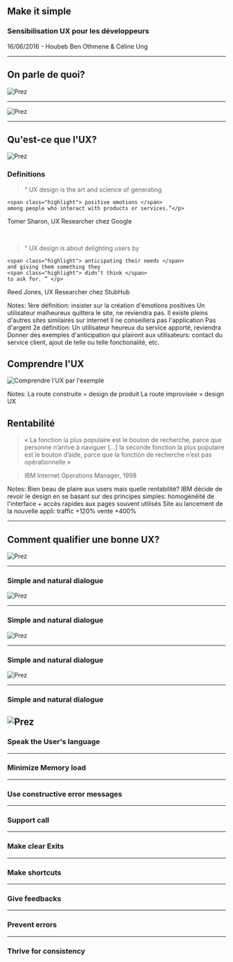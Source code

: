 ##  Make it simple
<!-- .slide:data-background="images/frontpage.png" data-background-size="100%" -->

### Sensibilisation UX pour les développeurs
<!-- .element: style="color: pink;" -->

16/06/2016 - Houbeb Ben Othmene & Céline Ung

---
## On parle de quoi?
![Prez](images/prez.png)


---
![Prez](https://www.riffsy.com/view/riff/4402378/Anime-Just-Kidding-GIF)


---
## Qu'est-ce que l'UX?
![Prez](images/seriously.gif)




### Definitions

> <div class="fragment" data-fragment-index="1"><p class="quote">“ UX design is the art and science of generating 
	<span class="highlight"> positive emotions </span>
	among people who interact with products or services.”</p>
<p class="quote-author">Tomer Sharon, UX Researcher chez Google</p></div>

<br/>

> <div class="fragment" data-fragment-index="2"><p class="quote">“ UX design is about delighting users by
	<span class="highlight"> anticipating their needs </span>
	and giving them something they 
	<span class="highlight"> didn’t think </span>
	to ask for. ” </p>
<p class="quote-author">Reed Jones, UX Researcher chez StubHub</p></div>

Notes:
1ère définition: insister sur la création d'émotions positives
	Un utilisateur malheureux quittera le site, ne reviendra pas. Il existe pleins d'autres sites similaires sur internet
	Il ne conseillera pas l'application
	Pas d'argent
2e définition: 
	Un utilisateur heureux du service apporté, reviendra
	Donner des exemples d'anticipation qui plairont aux utilisateurs: contact du service client, 
		ajout de telle ou telle fonctionalité, etc.



##  Comprendre l'UX
![Comprendre l'UX par l'exemple](images/uxui.png)

Notes:
	La route construite = design de produit
	La route improvisée = design UX



## Rentabilité

> « La fonction la plus populaire est le bouton de recherche, 
> parce que personne n’arrive à naviguer [...] la seconde fonction la plus 
> populaire est le bouton d’aide, parce que la fonction de recherche 
> n’est pas opérationnelle »
<!-- .element: class="quote" -->

> IBM Internet Operations Manager, 1998
<!-- .element: class="quote-author" -->

Notes:
	Bien beau de plaire aux users mais quelle rentabilité?
	IBM décide de revoir le design en se basant sur des principes simples: 
		homogénéité de l'interface + accès rapides aux pages souvent utilisés
	Site au lancement de la nouvelle appli: 
		traffic +120%
		vente +400%

---
## Comment qualifier une bonne UX?
![Prez](images/checklist.png)



---
### Simple and natural dialogue
![Prez](images/ex1.png)
<!-- .element: class="fragment fade-up" data-fragment-index="1" -->



---
### Simple and natural dialogue
![Prez](images/ex2.png)
<!-- .element: class="fragment fade-up" data-fragment-index="1" -->



---
### Simple and natural dialogue
![Prez](images/ex3.png)
<!-- .element: class="fragment fade-up" data-fragment-index="1" -->


---
### Simple and natural dialogue
![Prez](images/ex4.png)
---
### Speak the User's language
<!-- .element: class="fragment fade-up" data-fragment-index="1"-->



---
### Minimize Memory load
<!-- .element: class="fragment fade-up" data-fragment-index="1"-->



---
### Use constructive error messages
<!-- .element: class="fragment fade-up" data-fragment-index="1"-->



---
### Support call
<!-- .element: class="fragment fade-up" data-fragment-index="5"-->



---
### Make clear Exits
<!-- .element: class="fragment fade-up" data-fragment-index="6"-->



---
### Make shortcuts
<!-- .element: class="fragment fade-up" data-fragment-index="7"-->



---
### Give feedbacks
<!-- .element: class="fragment fade-up" data-fragment-index="8"-->



---
### Prevent errors
<!-- .element: class="fragment fade-up" data-fragment-index="9"-->



---
### Thrive for consistency
<!-- .element: class="fragment fade-up" data-fragment-index="10"-->
